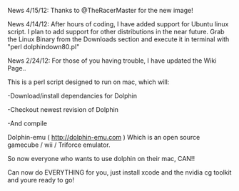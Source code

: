 News 4/15/12: Thanks to @TheRacerMaster for the new image!

News 4/14/12: After hours of coding, I have added support for Ubuntu linux script. I plan to add support for other distributions in the near future. Grab the Linux Binary from the Downloads section and execute it in terminal with "perl dolphindown80.pl"

News 2/24/12: For those of you having trouble, I have updated the Wiki Page..

This is a perl script designed to run on mac, which will:

-Download/install dependancies for Dolphin

-Checkout newest revision of Dolphin

-And compile

Dolphin-emu ( http://dolphin-emu.com ) Which is an open source gamecube / wii / Triforce emulator.

So now everyone who wants to use dolphin on their mac, CAN!!

Can now do EVERYTHING for you, just install xcode and the nvidia cg toolkit and youre ready to go!